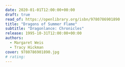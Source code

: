 ```yaml
---
date: 2020-01-01T12:00:00+00:00
draft: true
read_of: https://openlibrary.org/isbn/9780786901890
title: "Dragons of Summer Flame"
subtitle: "Dragonlance: Chronicles"
release: 1995-10-31T12:00:00+00:00
authors:
  - Margaret Weis
  - Tracy Hickman
cover: 9780786901890.jpg
# rating:
---
```

